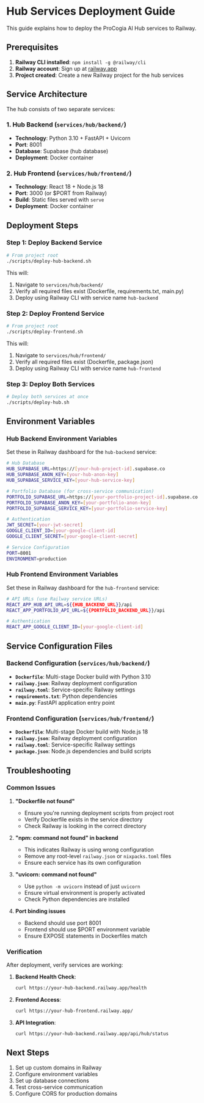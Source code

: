 # Hub Services Deployment Guide

This guide explains how to deploy the ProCogia AI Hub services to Railway.

## Prerequisites

1. **Railway CLI installed**: `npm install -g @railway/cli`
2. **Railway account**: Sign up at [railway.app](https://railway.app)
3. **Project created**: Create a new Railway project for the hub services

## Service Architecture

The hub consists of two separate services:

### 1. Hub Backend (`services/hub/backend/`)
- **Technology**: Python 3.10 + FastAPI + Uvicorn
- **Port**: 8001
- **Database**: Supabase (hub database)
- **Deployment**: Docker container

### 2. Hub Frontend (`services/hub/frontend/`)
- **Technology**: React 18 + Node.js 18
- **Port**: 3000 (or $PORT from Railway)
- **Build**: Static files served with `serve`
- **Deployment**: Docker container

## Deployment Steps

### Step 1: Deploy Backend Service

```bash
# From project root
./scripts/deploy-hub-backend.sh
```

This will:
1. Navigate to `services/hub/backend/`
2. Verify all required files exist (Dockerfile, requirements.txt, main.py)
3. Deploy using Railway CLI with service name `hub-backend`

### Step 2: Deploy Frontend Service

```bash
# From project root
./scripts/deploy-frontend.sh
```

This will:
1. Navigate to `services/hub/frontend/`
2. Verify all required files exist (Dockerfile, package.json)
3. Deploy using Railway CLI with service name `hub-frontend`

### Step 3: Deploy Both Services

```bash
# Deploy both services at once
./scripts/deploy-hub.sh
```

## Environment Variables

### Hub Backend Environment Variables

Set these in Railway dashboard for the `hub-backend` service:

```bash
# Hub Database
HUB_SUPABASE_URL=https://[your-hub-project-id].supabase.co
HUB_SUPABASE_ANON_KEY=[your-hub-anon-key]
HUB_SUPABASE_SERVICE_KEY=[your-hub-service-key]

# Portfolio Database (for cross-service communication)
PORTFOLIO_SUPABASE_URL=https://[your-portfolio-project-id].supabase.co
PORTFOLIO_SUPABASE_ANON_KEY=[your-portfolio-anon-key]
PORTFOLIO_SUPABASE_SERVICE_KEY=[your-portfolio-service-key]

# Authentication
JWT_SECRET=[your-jwt-secret]
GOOGLE_CLIENT_ID=[your-google-client-id]
GOOGLE_CLIENT_SECRET=[your-google-client-secret]

# Service Configuration
PORT=8001
ENVIRONMENT=production
```

### Hub Frontend Environment Variables

Set these in Railway dashboard for the `hub-frontend` service:

```bash
# API URLs (use Railway service URLs)
REACT_APP_HUB_API_URL=${{HUB_BACKEND_URL}}/api
REACT_APP_PORTFOLIO_API_URL=${{PORTFOLIO_BACKEND_URL}}/api

# Authentication
REACT_APP_GOOGLE_CLIENT_ID=[your-google-client-id]
```

## Service Configuration Files

### Backend Configuration (`services/hub/backend/`)

- **`Dockerfile`**: Multi-stage Docker build with Python 3.10
- **`railway.json`**: Railway deployment configuration
- **`railway.toml`**: Service-specific Railway settings
- **`requirements.txt`**: Python dependencies
- **`main.py`**: FastAPI application entry point

### Frontend Configuration (`services/hub/frontend/`)

- **`Dockerfile`**: Multi-stage Docker build with Node.js 18
- **`railway.json`**: Railway deployment configuration  
- **`railway.toml`**: Service-specific Railway settings
- **`package.json`**: Node.js dependencies and build scripts

## Troubleshooting

### Common Issues

1. **"Dockerfile not found"**
   - Ensure you're running deployment scripts from project root
   - Verify Dockerfile exists in the service directory
   - Check Railway is looking in the correct directory

2. **"npm: command not found" in backend**
   - This indicates Railway is using wrong configuration
   - Remove any root-level `railway.json` or `nixpacks.toml` files
   - Ensure each service has its own configuration

3. **"uvicorn: command not found"**
   - Use `python -m uvicorn` instead of just `uvicorn`
   - Ensure virtual environment is properly activated
   - Check Python dependencies are installed

4. **Port binding issues**
   - Backend should use port 8001
   - Frontend should use $PORT environment variable
   - Ensure EXPOSE statements in Dockerfiles match

### Verification

After deployment, verify services are working:

1. **Backend Health Check**:
   ```bash
   curl https://your-hub-backend.railway.app/health
   ```

2. **Frontend Access**:
   ```bash
   curl https://your-hub-frontend.railway.app/
   ```

3. **API Integration**:
   ```bash
   curl https://your-hub-backend.railway.app/api/hub/status
   ```

## Next Steps

1. Set up custom domains in Railway
2. Configure environment variables
3. Set up database connections
4. Test cross-service communication
5. Configure CORS for production domains 